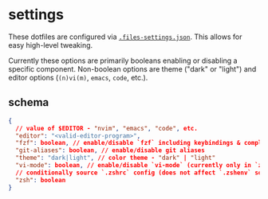 # settings

These dotfiles are configured via [`.files-settings.json`](../../.files-settings.json). This allows for easy high-level tweaking.

Currently these options are primarily booleans enabling or disabling a specific component. Non-boolean options are theme ("dark" or "light") and editor options (`(n)vi(m)`, `emacs`, `code`, etc.).

## schema

```json
{
  // value of $EDITOR - "nvim", "emacs", "code", etc.
  "editor": "<valid-editor-program>",
  "fzf": boolean, // enable/disable `fzf` including keybindings & completions
  "git-aliases": boolean, // enable/disable git aliases
  "theme": "dark|light", // color theme - "dark" | "light"
  "vi-mode": boolean, // enable/disable `vi-mode` (currently only in `zsh`)
  // conditionally source `.zshrc` config (does not affect `.zshenv` sourcing)
  "zsh": boolean
}
```

